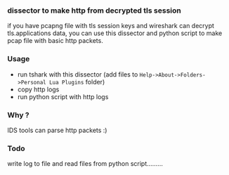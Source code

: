 ### dissector to make http from decrypted tls session

if you have pcapng file with tls session keys and wireshark can decrypt tls.applications data, you can use this dissector and python script to make pcap file with basic http packets. 

### Usage 

- run tshark with this dissector (add files to `Help->About->Folders->Personal Lua Plugins` folder)
- copy http logs
- run python script with http logs

### Why ?

IDS tools can parse http packets :)


### Todo

write log to file and read files from python script.........
